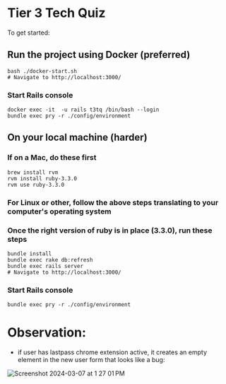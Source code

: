 # Tier 3 Tech Quiz

To get started:

## Run the project using Docker (preferred)
```
bash ./docker-start.sh
# Navigate to http://localhost:3000/
```

### Start Rails console
```
docker exec -it  -u rails t3tq /bin/bash --login
bundle exec pry -r ./config/environment
```

## On your local machine (harder)

### If on a Mac, do these first

```
brew install rvm
rvm install ruby-3.3.0
rvm use ruby-3.3.0
```

### For Linux or other, follow the above steps translating to your computer's operating system

### Once the right version of ruby is in place (3.3.0), run these steps

```
bundle install
bundle exec rake db:refresh
bundle exec rails server
# Navigate to http://localhost:3000/
```

### Start Rails console
```
bundle exec pry -r ./config/environment
```

# Observation:
* if user has lastpass chrome extension active, it creates an empty <div> element in the new user form that looks like a bug:

  
![Screenshot 2024-03-07 at 1 27 01 PM](https://github.com/jcschneider79/tier3-tech-quiz/assets/7387655/c6ba035a-4a92-406d-8881-69f223400b39)
